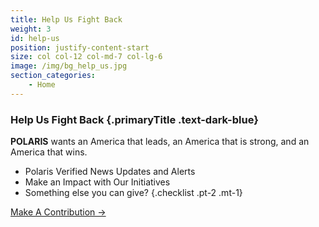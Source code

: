 ```yaml
---
title: Help Us Fight Back
weight: 3
id: help-us
position: justify-content-start
size: col col-12 col-md-7 col-lg-6
image: /img/bg_help_us.jpg
section_categories:
    - Home
---
```



### <span class="text-highlight">Help Us</span> Fight Back {.primaryTitle .text-dark-blue}

**POLARIS** wants an America that leads, an America that is strong, and an America that wins.

- Polaris Verified News Updates and Alerts
- Make an Impact with Our Initiatives
- Something else you can give?
{.checklist .pt-2 .mt-1}

<a href="https://secure.winred.com/polaris-national-security-pac/donate" class="button btn-big mt-3">Make A Contribution →</a>